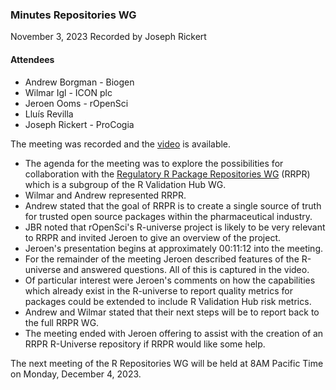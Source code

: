 ### Minutes Repositories WG
November 3, 2023
Recorded by Joseph Rickert

#### Attendees

* Andrew Borgman - Biogen
* Wilmar Igl - ICON plc
* Jeroen Ooms - rOpenSci
* Lluís Revilla
* Joseph Rickert - ProCogia

The meeting was recorded and the [video](https://zoom.us/rec/share/8wwjdo9TDo5Oasf6u_IhIgNb7UB0hj7C12HBuKLZ1EasxJxNNk1EykUGNLZkOEaC.0KpxWn_4nla4F20E?startTime=1699286616000) is available.

* The agenda for the meeting was to explore the possibilities for collaboration with the [Regulatory R Package Repositories WG](https://github.com/pharmaR/regulatory-r-repo-wg) (RRPR) which is a subgroup of the R Validation Hub WG.
* Wilmar and Andrew represented RRPR.
* Andrew stated that the goal of RRPR is to create a single source of truth for trusted open source packages within the pharmaceutical industry.
* JBR noted that rOpenSci's R-universe project is likely to be very relevant to RRPR and invited Jeroen to give an overview of the project.
* Jeroen's presentation begins at approximately 00:11:12 into the meeting. 
* For the remainder of the meeting Jeroen described features of the R-universe and answered questions. All of this is captured in the video.
* Of particular interest were Jeroen's comments on how the capabilities which already exist in the R-universe to report quality metrics for packages could be extended to include R Validation Hub risk metrics.
* Andrew and Wilmar stated that their next steps will be to report back to the full RRPR WG.
* The meeting ended with Jeroen offering to assist with the creation of an RRPR R-Universe repository if RRPR would like some help.

The next meeting of the R Repositories WG will be held at 8AM Pacific Time on Monday, December 4, 2023.

